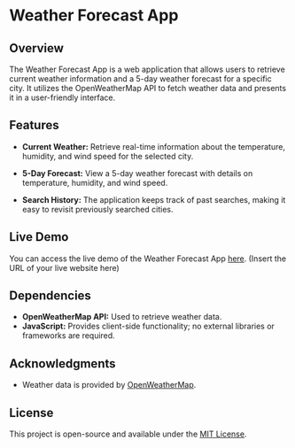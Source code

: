 # Weather Forecast App

## Overview

The Weather Forecast App is a web application that allows users to retrieve current weather information and a 5-day weather forecast for a specific city. It utilizes the OpenWeatherMap API to fetch weather data and presents it in a user-friendly interface.

## Features

- **Current Weather:** Retrieve real-time information about the temperature, humidity, and wind speed for the selected city.

- **5-Day Forecast:** View a 5-day weather forecast with details on temperature, humidity, and wind speed.

- **Search History:** The application keeps track of past searches, making it easy to revisit previously searched cities.

## Live Demo

You can access the live demo of the Weather Forecast App [here](#). (Insert the URL of your live website here)

## Dependencies

- **OpenWeatherMap API:** Used to retrieve weather data.
- **JavaScript:** Provides client-side functionality; no external libraries or frameworks are required.

## Acknowledgments

- Weather data is provided by [OpenWeatherMap](https://openweathermap.org/).

## License

This project is open-source and available under the [MIT License](LICENSE).

